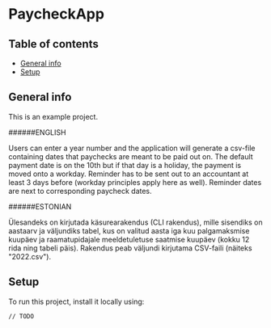 # PaycheckApp

## Table of contents
* [General info](#general-info)
* [Setup](#setup)

## General info
This is an example project.

######ENGLISH

Users can enter a year number and the application will generate a csv-file containing dates that paychecks are meant
to be paid out on. The default payment date is on the 10th but if that day is a holiday, the payment is moved
onto a workday. Reminder has to be sent out to an accountant at least 3 days before (workday principles
apply here as well). Reminder dates are next to corresponding paycheck dates.

######ESTONIAN

Ülesandeks on kirjutada käsurearakendus (CLI rakendus), mille sisendiks on aastaarv ja väljundiks tabel,
kus on valitud aasta iga kuu palgamaksmise kuupäev ja raamatupidajale meeldetuletuse saatmise kuupäev
(kokku 12 rida ning tabeli päis). Rakendus peab väljundi kirjutama CSV-faili (näiteks "2022.csv").
## Setup
To run this project, install it locally using:

```
// TODO
```